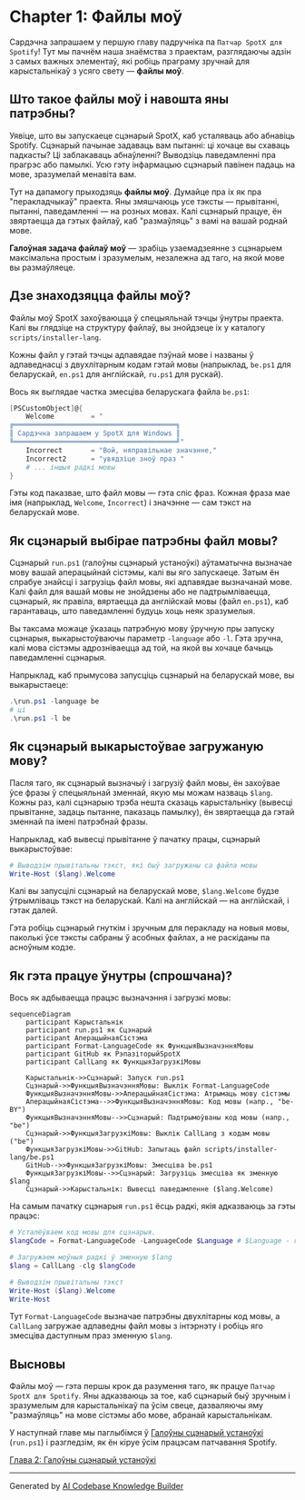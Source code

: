 # Chapter 1: Файлы моў


Сардэчна запрашаем у першую главу падручніка па `Патчар SpotX для Spotify`! Тут мы пачнём наша знаёмства з праектам, разглядаючы адзін з самых важных элементаў, які робіць праграму зручнай для карыстальнікаў з усяго свету — **файлы моў**.

## Што такое файлы моў і навошта яны патрэбны?

Уявіце, што вы запускаеце сцэнарый SpotX, каб усталяваць або абнавіць Spotify. Сцэнарый пачынае задаваць вам пытанні: ці хочаце вы схаваць падкасты? Ці заблакаваць абнаўленні? Выводзіць паведамленні пра прагрэс або памылкі. Усю гэту інфармацыю сцэнарый павінен падаць на мове, зразумелай менавіта вам.

Тут на дапамогу прыходзяць **файлы моў**. Думайце пра іх як пра "перакладчыкаў" праекта. Яны змяшчаюць усе тэксты — прывітанні, пытанні, паведамленні — на розных мовах. Калі сцэнарый працуе, ён звяртаецца да гэтых файлаў, каб "размаўляць" з вамі на вашай роднай мове.

**Галоўная задача файлаў моў** — зрабіць узаемадзеянне з сцэнарыем максімальна простым і зразумелым, незалежна ад таго, на якой мове вы размаўляеце.

## Дзе знаходзяцца файлы моў?

Файлы моў SpotX захоўваюцца ў спецыяльнай тэчцы ўнутры праекта. Калі вы глядзіце на структуру файлаў, вы знойдзеце іх у каталогу `scripts/installer-lang`.

Кожны файл у гэтай тэчцы адпавядае пэўнай мове і названы ў адпаведнасці з двухлітарным кодам гэтай мовы (напрыклад, `be.ps1` для беларускай, `en.ps1` для англійскай, `ru.ps1` для рускай).

Вось як выглядае частка змесціва беларускага файла `be.ps1`:

```powershell
[PSCustomObject]@{
    Welcome         = "
╔════════════════════════════════════════╗
║ Сардэчна запрашаем у SpotX для Windows ║
╚════════════════════════════════════════╝"
    Incorrect       = "Вой, няправільнае значэнне,"
    Incorrect2      = "увядзіце зноў праз "
    # ... іншыя радкі мовы
}
```

Гэты код паказвае, што файл мовы — гэта спіс фраз. Кожная фраза мае імя (напрыклад, `Welcome`, `Incorrect`) і значэнне — сам тэкст на беларускай мове.

## Як сцэнарый выбірае патрэбны файл мовы?

Сцэнарый `run.ps1` (галоўны сцэнарый устаноўкі) аўтаматычна вызначае мову вашай аперацыйнай сістэмы, калі вы яго запускаеце. Затым ён спрабуе знайсці і загрузіць файл мовы, які адпавядае вызначанай мове. Калі файл для вашай мовы не знойдзены або не падтрымліваецца, сцэнарый, як правіла, вяртаецца да англійскай мовы (файл `en.ps1`), каб гарантаваць, што паведамленні будуць хоць неяк зразумелыя.

Вы таксама можаце ўказаць патрэбную мову ўручную пры запуску сцэнарыя, выкарыстоўваючы параметр `-language` або `-l`. Гэта зручна, калі мова сістэмы адрозніваецца ад той, на якой вы хочаце бачыць паведамленні сцэнарыя.

Напрыклад, каб прымусова запусціць сцэнарый на беларускай мове, вы выкарыстаеце:

```powershell
.\run.ps1 -language be
# ці
.\run.ps1 -l be
```

## Як сцэнарый выкарыстоўвае загружаную мову?

Пасля таго, як сцэнарый вызначыў і загрузіў файл мовы, ён захоўвае ўсе фразы ў спецыяльнай зменнай, якую мы можам назваць `$lang`. Кожны раз, калі сцэнарыю трэба нешта сказаць карыстальніку (вывесці прывітанне, задаць пытанне, паказаць памылку), ён звяртаецца да гэтай зменнай па імені патрэбнай фразы.

Напрыклад, каб вывесці прывітанне ў пачатку працы, сцэнарый выкарыстоўвае:

```powershell
# Выводзім прывітальны тэкст, які быў загружаны са файла мовы
Write-Host ($lang).Welcome
```

Калі вы запусцілі сцэнарый на беларускай мове, `$lang.Welcome` будзе ўтрымліваць тэкст на беларускай. Калі на англійскай — на англійскай, і гэтак далей.

Гэта робіць сцэнарый гнуткім і зручным для перакладу на новыя мовы, паколькі ўсе тэксты сабраны ў асобных файлах, а не раскіданы па асноўным кодзе.

## Як гэта працуе ўнутры (спрошчана)?

Вось як адбываецца працэс вызначэння і загрузкі мовы:

```mermaid
sequenceDiagram
    participant Карыстальнік
    participant run.ps1 як Сцэнарый
    participant АперацыйнаяСістэма
    participant Format-LanguageCode як ФункцыяВызначэнняМовы
    participant GitHub як РэпазіторыйSpotX
    participant CallLang як ФункцыяЗагрузкіМовы

    Карыстальнік->>Сцэнарый: Запуск run.ps1
    Сцэнарый->>ФункцыяВызначэнняМовы: Выклік Format-LanguageCode
    ФункцыяВызначэнняМовы->>АперацыйнаяСістэма: Атрымаць мову сістэмы
    АперацыйнаяСістэма-->>ФункцыяВызначэнняМовы: Код мовы (напр., "be-BY")
    ФункцыяВызначэнняМовы-->>Сцэнарый: Падтрымоўваны код мовы (напр., "be")
    Сцэнарый->>ФункцыяЗагрузкіМовы: Выклік CallLang з кодам мовы ("be")
    ФункцыяЗагрузкіМовы->>GitHub: Запытаць файл scripts/installer-lang/be.ps1
    GitHub-->>ФункцыяЗагрузкіМовы: Змесціва be.ps1
    ФункцыяЗагрузкіМовы-->>Сцэнарый: Загрузіць змесціва як зменную $lang
    Сцэнарый->>Карыстальнік: Вывесці паведамленне ($lang.Welcome)
```

На самым пачатку сцэнарыя `run.ps1` ёсць радкі, якія адказваюць за гэты працэс:

```powershell
# Усталёўваем код мовы для сцэнарыя.
$langCode = Format-LanguageCode -LanguageCode $Language # $Language - гэта параметр -language, калі ўказаны

# Загружаем моўныя радкі ў зменную $lang
$lang = CallLang -clg $langCode

# Выводзім прывітальны тэкст
Write-Host ($lang).Welcome
Write-Host
```

Тут `Format-LanguageCode` вызначае патрэбны двухлітарны код мовы, а `CallLang` загружае адпаведны файл мовы з інтэрнэту і робіць яго змесціва даступным праз зменную `$lang`.

## Высновы

Файлы моў — гэта першы крок да разумення таго, як працуе `Патчар SpotX для Spotify`. Яны адказваюць за тое, каб сцэнарый быў зручным і зразумелым для карыстальнікаў па ўсім свеце, дазваляючы яму "размаўляць" на мове сістэмы або мове, абранай карыстальнікам.

У наступнай главе мы паглыбімся ў [Галоўны сцэнарый устаноўкі](02_галоўны_сцэнарый_устаноўкі_.md) (`run.ps1`) і разгледзім, як ён кіруе ўсім працэсам патчавання Spotify.

[Глава 2: Галоўны сцэнарый устаноўкі](02_галоўны_сцэнарый_устаноўкі_.md)

---

Generated by [AI Codebase Knowledge Builder](https://github.com/The-Pocket/Tutorial-Codebase-Knowledge)